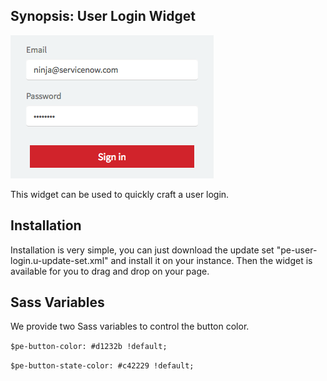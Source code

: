 ## Synopsis: User Login Widget

![](../images/pe-user-login-1.png)

This widget can be used to quickly craft a user login.

## Installation

Installation is very simple, you can just download the update set "pe-user-login.u-update-set.xml" and install it on your instance. Then the widget is available for you to drag and drop on your page.

## Sass Variables

We provide two Sass variables to control the button color.

`$pe-button-color: #d1232b !default;`

`$pe-button-state-color: #c42229 !default;`